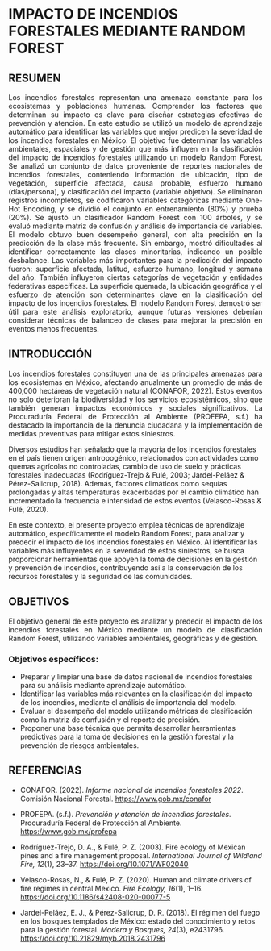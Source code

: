 # IMPACTO DE INCENDIOS FORESTALES MEDIANTE RANDOM FOREST

## RESUMEN
<p align="justify">
Los incendios forestales representan una amenaza constante para los ecosistemas y poblaciones humanas. Comprender los factores que determinan su impacto es clave para diseñar estrategias efectivas de prevención y atención. En este estudio se utilizó un modelo de aprendizaje automático para identificar las variables que mejor predicen la severidad de los incendios forestales en México. El objetivo fue determinar las variables ambientales, espaciales y de gestión que más influyen en la clasificación del impacto de incendios forestales utilizando un modelo Random Forest. Se analizó un conjunto de datos proveniente de reportes nacionales de incendios forestales, conteniendo información de ubicación, tipo de vegetación, superficie afectada, causa probable, esfuerzo humano (días/persona), y clasificación del impacto (variable objetivo). Se eliminaron registros incompletos, se codificaron variables categóricas mediante One-Hot Encoding, y se dividió el conjunto en entrenamiento (80%) y prueba (20%). Se ajustó un clasificador Random Forest con 100 árboles, y se evaluó mediante matriz de confusión y análisis de importancia de variables. El modelo obtuvo buen desempeño general, con alta precisión en la predicción de la clase más frecuente. Sin embargo, mostró dificultades al identificar correctamente las clases minoritarias, indicando un posible desbalance. Las variables más importantes para la predicción del impacto fueron: superficie afectada, latitud, esfuerzo humano, longitud y semana del año. También influyeron ciertas categorías de vegetación y entidades federativas específicas. La superficie quemada, la ubicación geográfica y el esfuerzo de atención son determinantes clave en la clasificación del impacto de los incendios forestales. El modelo Random Forest demostró ser útil para este análisis exploratorio, aunque futuras versiones deberían considerar técnicas de balanceo de clases para mejorar la precisión en eventos menos frecuentes.
</p>

## INTRODUCCIÓN
<p align="justify">
Los incendios forestales constituyen una de las principales amenazas para los ecosistemas en México, afectando anualmente un promedio de más de 400,000 hectáreas de vegetación natural (CONAFOR, 2022). Estos eventos no solo deterioran la biodiversidad y los servicios ecosistémicos, sino que también generan impactos económicos y sociales significativos. La Procuraduría Federal de Protección al Ambiente (PROFEPA, s.f.) ha destacado la importancia de la denuncia ciudadana y la implementación de medidas preventivas para mitigar estos siniestros.

Diversos estudios han señalado que la mayoría de los incendios forestales en el país tienen origen antropogénico, relacionados con actividades como quemas agrícolas no controladas, cambio de uso de suelo y prácticas forestales inadecuadas (Rodríguez-Trejo & Fulé, 2003; Jardel-Peláez & Pérez-Salicrup, 2018). Además, factores climáticos como sequías prolongadas y altas temperaturas exacerbadas por el cambio climático han incrementado la frecuencia e intensidad de estos eventos (Velasco-Rosas & Fulé, 2020).

En este contexto, el presente proyecto emplea técnicas de aprendizaje automático, específicamente el modelo Random Forest, para analizar y predecir el impacto de los incendios forestales en México. Al identificar las variables más influyentes en la severidad de estos siniestros, se busca proporcionar herramientas que apoyen la toma de decisiones en la gestión y prevención de incendios, contribuyendo así a la conservación de los recursos forestales y la seguridad de las comunidades.
</p>

## OBJETIVOS
<p align="justify">
El objetivo general de este proyecto es analizar y predecir el impacto de los incendios forestales en México mediante un modelo de clasificación Random Forest, utilizando variables ambientales, geográficas y de gestión.

### Objetivos específicos:
- Preparar y limpiar una base de datos nacional de incendios forestales para su análisis mediante aprendizaje automático.
- Identificar las variables más relevantes en la clasificación del impacto de los incendios, mediante el análisis de importancia del modelo.
- Evaluar el desempeño del modelo utilizando métricas de clasificación como la matriz de confusión y el reporte de precisión.
- Proponer una base técnica que permita desarrollar herramientas predictivas para la toma de decisiones en la gestión forestal y la prevención de riesgos ambientales.
</p>

## REFERENCIAS
- CONAFOR. (2022). *Informe nacional de incendios forestales 2022*. Comisión Nacional Forestal. https://www.gob.mx/conafor

- PROFEPA. (s.f.). *Prevención y atención de incendios forestales*. Procuraduría Federal de Protección al Ambiente. https://www.gob.mx/profepa

- Rodríguez-Trejo, D. A., & Fulé, P. Z. (2003). Fire ecology of Mexican pines and a fire management proposal. *International Journal of Wildland Fire, 12*(1), 23–37. https://doi.org/10.1071/WF02040

- Velasco-Rosas, N., & Fulé, P. Z. (2020). Human and climate drivers of fire regimes in central Mexico. *Fire Ecology, 16*(1), 1–16. https://doi.org/10.1186/s42408-020-00077-5

- Jardel-Peláez, E. J., & Pérez-Salicrup, D. R. (2018). El régimen del fuego en los bosques templados de México: estado del conocimiento y retos para la gestión forestal. *Madera y Bosques, 24*(3), e2431796. https://doi.org/10.21829/myb.2018.2431796
